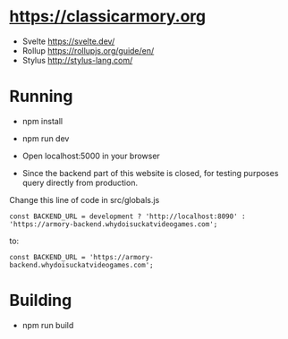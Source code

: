 

# https://classicarmory.org
* Svelte https://svelte.dev/
* Rollup https://rollupjs.org/guide/en/
* Stylus http://stylus-lang.com/


# Running
* npm install
* npm run dev
* Open localhost:5000 in your browser

* Since the backend part of this website is closed, for testing purposes query directly from production.

Change this line of code in src/globals.js

`const BACKEND_URL = development ? 'http://localhost:8090' : 'https://armory-backend.whydoisuckatvideogames.com';`

to:

`const BACKEND_URL = 'https://armory-backend.whydoisuckatvideogames.com';`

# Building
* npm run build

